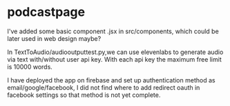 # podcastpage
I've added some basic component .jsx in src/components, which could be later used in web design maybe?

In TextToAudio/audiooutputtest.py,we can use elevenlabs to generate audio via text with/without user api key. With each api key the maximum free limit is 10000 words.

I have deployed the app on firebase and set up authentication method as email/google/facebook, I did not find where to add redirect oauth in facebook settings so that method is not yet complete.
